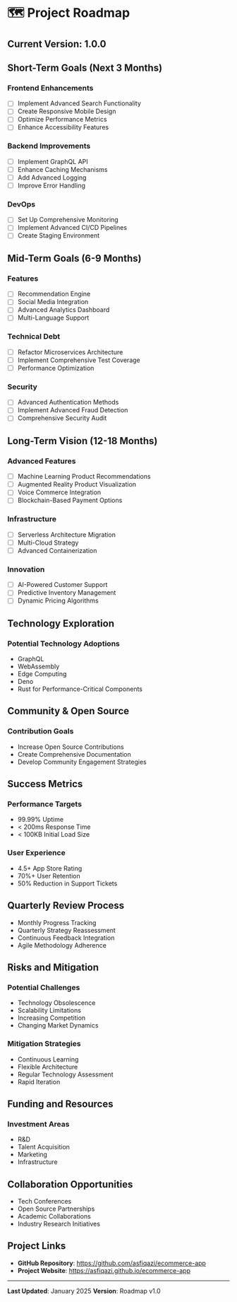# 🗺️ Project Roadmap

## Current Version: 1.0.0

## Short-Term Goals (Next 3 Months)

### Frontend Enhancements
- [ ] Implement Advanced Search Functionality
- [ ] Create Responsive Mobile Design
- [ ] Optimize Performance Metrics
- [ ] Enhance Accessibility Features

### Backend Improvements
- [ ] Implement GraphQL API
- [ ] Enhance Caching Mechanisms
- [ ] Add Advanced Logging
- [ ] Improve Error Handling

### DevOps
- [ ] Set Up Comprehensive Monitoring
- [ ] Implement Advanced CI/CD Pipelines
- [ ] Create Staging Environment

## Mid-Term Goals (6-9 Months)

### Features
- [ ] Recommendation Engine
- [ ] Social Media Integration
- [ ] Advanced Analytics Dashboard
- [ ] Multi-Language Support

### Technical Debt
- [ ] Refactor Microservices Architecture
- [ ] Implement Comprehensive Test Coverage
- [ ] Performance Optimization

### Security
- [ ] Advanced Authentication Methods
- [ ] Implement Advanced Fraud Detection
- [ ] Comprehensive Security Audit

## Long-Term Vision (12-18 Months)

### Advanced Features
- [ ] Machine Learning Product Recommendations
- [ ] Augmented Reality Product Visualization
- [ ] Voice Commerce Integration
- [ ] Blockchain-Based Payment Options

### Infrastructure
- [ ] Serverless Architecture Migration
- [ ] Multi-Cloud Strategy
- [ ] Advanced Containerization

### Innovation
- [ ] AI-Powered Customer Support
- [ ] Predictive Inventory Management
- [ ] Dynamic Pricing Algorithms

## Technology Exploration

### Potential Technology Adoptions
- GraphQL
- WebAssembly
- Edge Computing
- Deno
- Rust for Performance-Critical Components

## Community & Open Source

### Contribution Goals
- Increase Open Source Contributions
- Create Comprehensive Documentation
- Develop Community Engagement Strategies

## Success Metrics

### Performance Targets
- 99.99% Uptime
- < 200ms Response Time
- < 100KB Initial Load Size

### User Experience
- 4.5+ App Store Rating
- 70%+ User Retention
- 50% Reduction in Support Tickets

## Quarterly Review Process

- Monthly Progress Tracking
- Quarterly Strategy Reassessment
- Continuous Feedback Integration
- Agile Methodology Adherence

## Risks and Mitigation

### Potential Challenges
- Technology Obsolescence
- Scalability Limitations
- Increasing Competition
- Changing Market Dynamics

### Mitigation Strategies
- Continuous Learning
- Flexible Architecture
- Regular Technology Assessment
- Rapid Iteration

## Funding and Resources

### Investment Areas
- R&D
- Talent Acquisition
- Marketing
- Infrastructure

## Collaboration Opportunities

- Tech Conferences
- Open Source Partnerships
- Academic Collaborations
- Industry Research Initiatives

## Project Links
- **GitHub Repository**: https://github.com/asfiqazi/ecommerce-app
- **Project Website**: https://asfiqazi.github.io/ecommerce-app

---

**Last Updated**: January 2025
**Version**: Roadmap v1.0
